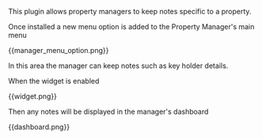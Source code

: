 This plugin allows property managers to keep notes specific to a property.

Once installed a new menu option is added to the Property Manager's main menu

{{manager_menu_option.png}}

In this area the manager can keep notes such as key holder details.

When the widget is enabled

{{widget.png}}

Then any notes will be displayed in the manager's dashboard

{{dashboard.png}}

